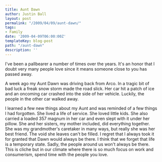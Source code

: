 ```yaml
---
title: Aunt Dawn
author: Justin Ball
layout: post
permalink: "/2009/04/09/aunt-dawn/"
tags:
- Family
date: '2009-04-09T06:00:00Z'
templateKey: blog-post
path: "/aunt-dawn"
description: ''
---
```


I've been a pallbearer a number of times over the years. It's an honor that I doubt very many people love since it
means someone close to you has passed away.

A week ago my Aunt Dawn was driving back from Arco. In a tragic bit of bad luck a freak snow storm made the road slick.
Her car hit a patch of ice and an oncoming car crashed into the side of her vehicle. Luckily, the people in the other car walked away.

I learned a few new things about my Aunt and was reminded of a few things I had forgotten. She lived a life of service. She loved little kids.
She also carried a loaded 357 magnum in her car and even slept with it under her pillow.
She and her sisters, my mother included, did everything together. She was my grandmother's caretaker in many ways,
but really she was her best friend. The void she leaves can't be filled. I regret that I always took it for granted
that Dawn would always be there. I think that we forget that life is a temporary state. Sadly, the people around
us won't always be there. This is cliche but in our climate where there is so much focus on work and consumerism,
spend time with the people you love.
